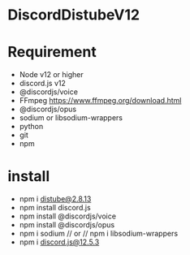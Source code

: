 ﻿# DiscordDistubeV12
# Requirement
- Node v12 or higher
- discord.js v12
- @discordjs/voice
- FFmpeg https://www.ffmpeg.org/download.html
- @discordjs/opus
- sodium or libsodium-wrappers
- python
- git
- npm

# install
- npm i distube@2.8.13
- npm install discord.js
- npm install @discordjs/voice
- npm install @discordjs/opus
- npm i sodium  // or //  npm i libsodium-wrappers
- npm i discord.js@12.5.3
